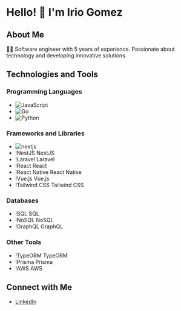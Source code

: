 # Hello! 👋 I'm Irio Gomez

## About Me
👨‍💻 Software engineer with 5 years of experience. Passionate about technology and developing innovative solutions.

## Technologies and Tools
### Programming Languages
- ![JavaScript](https://img.shields.io/badge/-JavaScript-F7DF1E?style=flat&logo=JavaScript&logoColor=black)
- ![Go](https://img.shields.io/badge/-Go-00ADD8?style=flat&logo=Go&logoColor=white)
- ![Python](https://img.shields.io/badge/-Python-3776AB?style=flat&logo=Python&logoColor=white) 

### Frameworks and Libraries
- ![nextjs](https://img.shields.io/badge/-Next.js-fff?style=flat&logo=Next.js&logoColor=000) 
- !NestJS NestJS
- !Laravel Laravel
- !React React
- !React Native React Native
- !Vue.js Vue.js
- !Tailwind CSS Tailwind CSS

### Databases
- !SQL SQL
- !NoSQL NoSQL
- !GraphQL GraphQL

### Other Tools
- !TypeORM TypeORM
- !Prisma Prisma
- !AWS AWS

## Connect with Me
- [LinkedIn](https://www.linkedin.com/in/iriogomez/)
